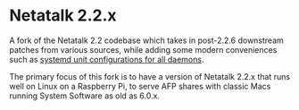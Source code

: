 # Netatalk 2.2.x
A fork of the Netatalk 2.2 codebase which takes in post-2.2.6 downstream patches from various sources, while adding some modern conveniences such as [systemd unit configurations for all daemons](https://github.com/rdmark/Netatalk/tree/branch-netatalk-2-2-x/distrib/systemd).

The primary focus of this fork is to have a version of Netatalk 2.2.x that runs well on Linux on a Raspberry Pi, to serve AFP shares with classic Macs running System Software as old as 6.0.x.
